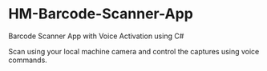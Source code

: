 # HM-Barcode-Scanner-App
Barcode Scanner App with Voice Activation using C#

Scan using your local machine camera and control the captures using voice commands.
